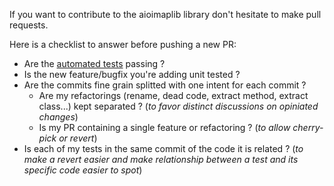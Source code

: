If you want to contribute to the aioimaplib library don't hesitate to make pull requests. 

Here is a checklist to answer before pushing a new PR:

- Are the [automated tests](README.rst) passing ?
- Is the new feature/bugfix you're adding unit tested ?
- Are the commits fine grain splitted with one intent for each commit ?
  - Are my refactorings (rename, dead code, extract method, extract class...) kept separated ? (*to favor distinct discussions on opiniated changes*)
  - Is my PR containing a single feature or refactoring ? (*to allow cherry-pick or revert*)
- Is each of my tests in the same commit of the code it is related ? (*to make a revert easier and make relationship between a test and its specific code easier to spot*)
